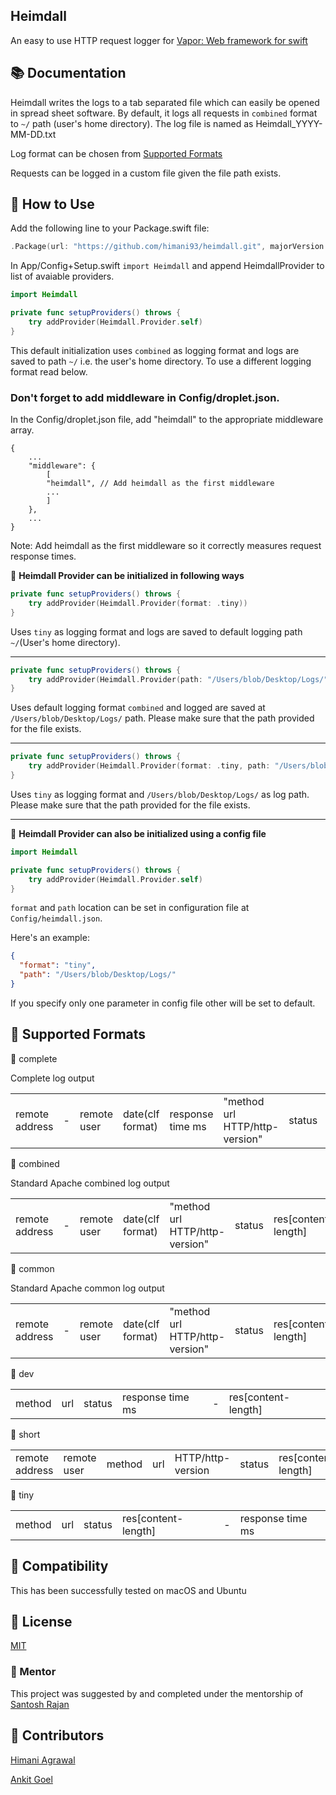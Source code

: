 Heimdall
---
An easy to use HTTP request logger for [Vapor: Web framework for swift](http://github.com/vapor/vapor)

## 📚 Documentation

Heimdall writes the logs to a tab separated file which can easily be opened in spread sheet software. By default, it logs all requests in ```combined``` format to ```~/``` path (user's home directory). The log file is named as Heimdall_YYYY-MM-DD.txt

Log format can be chosen from [Supported Formats](https://github.com/himani93/heimdall/blob/master/README.md#-supported-formats)

Requests can be logged in a custom file given the file path exists.

## 📓 How to Use

Add the following line to your Package.swift file:
```swift
.Package(url: "https://github.com/himani93/heimdall.git", majorVersion: 1)
```

In App/Config+Setup.swift ```import Heimdall``` and append
HeimdallProvider to list of avaiable providers.

```swift
import Heimdall

private func setupProviders() throws {
    try addProvider(Heimdall.Provider.self)
}
```

This default initialization uses `combined` as logging format and logs are saved to path `~/` i.e. the user's home directory.
To use a different logging format read below.

### Don't forget to add middleware in Config/droplet.json.
In the Config/droplet.json file, add "heimdall" to the appropriate middleware array.

```
{
    ...
    "middleware": {
        [
        "heimdall", // Add heimdall as the first middleware
        ...
        ]
    },
    ...
}
```

Note: Add heimdall as the first middleware so it correctly measures request response times.

:triangular_flag_on_post: **Heimdall Provider can be initialized in following ways**

```swift
private func setupProviders() throws {
    try addProvider(Heimdall.Provider(format: .tiny))
}
```

Uses `tiny` as logging format and logs are saved to default logging path `~/`(User's home directory).

---

```swift
private func setupProviders() throws {
    try addProvider(Heimdall.Provider(path: "/Users/blob/Desktop/Logs/"))
}
```

Uses default logging format `combined` and logged are saved at `/Users/blob/Desktop/Logs/` path. Please make sure that the path provided for the file exists.

---

```swift
private func setupProviders() throws {
    try addProvider(Heimdall.Provider(format: .tiny, path: "/Users/blob/Desktop/Logs/"))
}
```

Uses `tiny` as logging format and `/Users/blob/Desktop/Logs/` as log path. Please make sure that the path provided for the file exists.

---

:triangular_flag_on_post: **Heimdall Provider can also be initialized using a config file**

```swift
import Heimdall

private func setupProviders() throws {
    try addProvider(Heimdall.Provider.self)
}
```

```format``` and ```path``` location can be set in configuration file at ```Config/heimdall.json```.

Here's an example:

```json
{
  "format": "tiny",
  "path": "/Users/blob/Desktop/Logs/"
}
```
If you specify only one parameter in config file other will be set to default.

## 📒 Supported Formats

  :small_blue_diamond: complete

  Complete log output

| | | | | | | | | | |
|---|---|---|---|---|---|---|---|---|---|
|remote address|-|remote user|date(clf format)|response time ms|"method url HTTP/http-version"|status|res[content-length]|"referrer"|"user-agent"|

  :small_blue_diamond: combined

  Standard Apache combined log output

| | | | | | | | | |
|---|---|---|---|---|---|---|---|---|
|remote address|-|remote user|date(clf format)|"method url HTTP/http-version"|status|res[content-length]|"referrer"|"user-agent"|

  :small_blue_diamond: common

  Standard Apache common log output

| | | | | | | |
|---|---|---|---|---|---|---|
|remote address|-|remote user|date(clf format)|"method url HTTP/http-version"|status|res[content-length]|

  :small_blue_diamond: dev

| | | | | | |
|---|---|---|---|---|---|
|method|url|status|response time ms|-|res[content-length]|


  :small_blue_diamond: short

| | | | | | | | | |
|---|---|---|---|---|---|---|---|---|
|remote address|remote user|method|url|HTTP/http-version|status|res[content-length]|-|response time ms|


  :small_blue_diamond: tiny

| | | | | | |
|---|---|---|---|---|---|
|method|url|status|res[content-length]|-|response time ms|

## 🔧 Compatibility

  This has been successfully tested on macOS and Ubuntu

## 📝 License

  [MIT](http://github.com/himani93/heimdall/blob/master/LICENSE.txt)

### 👤 Mentor

  This project was suggested by and completed under the mentorship of [Santosh Rajan](https://github.com/santoshrajan)

## 👥 Contributors

  [Himani Agrawal](https://github.com/himani93)

  [Ankit Goel](https://github.com/ankit1ank)
